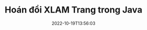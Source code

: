 ---
############################# Static ############################
layout: "auto-gen-merger"
date: 2022-10-19T13:56:03
draft: false
otherformats: odp ods odt one otp ott pdf pps ppsx ppt pptx rtf tex vdx vsdm vsdx

############################# Head ############################
head_title: "Hoán đổi & Trao đổi XLAM Trang trong Java"
head_description: "Hoán đổi & Trao đổi vị trí của hai trang trong tệp XLAM trong Java bằng cách sử dụng API hợp nhất tài liệu."

############################# Header ############################
title: "Hoán đổi XLAM Trang trong Java"
description: "Hoán đổi các trang XLAM bằng một vài dòng mã Java."
bg_image: "https://cms.admin.containerize.com/templates/aspose/App_Themes/V3/images/bg/header1.png"
bg_overlay: false
button:
    enable: true
    icon: "fas fa-arrow-down"
    label: "Tải xuống bản dùng thử miễn phí"
    link: "https://downloads.groupdocs.com/merger/java"

############################# SubMenu ############################
submenu:
    enable: true

    left:
        img_alt: "GroupDocs.Merger for Java"
        image: "https://cms.admin.containerize.com/templates/groupdocs/images/product-logos/90x90-noborder/groupdocs-merger-java.png"
        product: "GroupDocs.Merger"
        platform: "Java"

    middle:
        button:

            # button loop
            - link: "https://apireference.groupdocs.com/merger/java"
              text: "Tham chiếu API"

            # button loop
            - link: "https://github.com/groupdocs-merger"
              text: "Ví dụ về mã"

            # button loop
            - link: "https://products.groupdocs.app/merger/family"
              text: "Bản trình diễn trực tiếp"

            # button loop
            - link: "https://purchase.groupdocs.com/pricing/merger/java"
              text: "Định giá"

    right:
        link_download: "https://downloads.groupdocs.com/merger"
        link_learn: "https://docs.groupdocs.com/merger/java"
        link_buy: "https://purchase.groupdocs.com"

############################# About ############################
about:
    enable: true
    title: "Giới thiệu về API GroupDocs.Merger for Java"
    content: |
        [GroupDocs.Merger for Java](/vi/merge/java/) cung cấp một giải pháp đơn giản để hợp nhất và tách một cách an toàn giữa nhiều định dạng tài liệu bao gồm PDF, Microsoft Office (Word, Excel, PowerPoint , OneNote), OpenDocument, HTML, hình ảnh và nhiều thứ khác trong các ứng dụng Java. Chỉ cần thêm một vài dòng mã, hãy thực hiện một số thao tác trên tài liệu như di chuyển, xóa, xoay, hoán đổi, trích xuất hoặc thay đổi hướng của các trang trong tài liệu. API hợp nhất tài liệu cũng hỗ trợ xem trước các trang tài liệu dưới dạng hình ảnh để phân tích cấu trúc tài liệu, định dạng và nội dung trên trang.
        
        API GroupDocs.Merger là một lựa chọn đúng đắn cho các giải pháp công ty cần các tính năng hoán đổi trang tệp. Các API này được hỗ trợ tốt trên tất cả các hệ điều hành và nền tảng chính bao gồm J2SE 7.0 (1.7), J2SE 8.0 (1.8), Java 10.

############################# Steps ############################
steps:
    enable: true
    title_left: "Hoán đổi XLAM Trang Tệp trong Java"
    content_left: |
        [GroupDocs.Merger for Java](/vi/merge/java/) giúp các nhà phát triển Java dễ dàng hoán đổi các trang trong một tệp XLAM bằng cách thực hiện một vài bước đơn giản .
        
        * Khởi tạo **SwapOptions** để chỉ định số trang để trao đổi.
        * Tạo phiên bản mới của **Merger** và chuyển đường dẫn tài liệu nguồn làm tham số khởi tạo.
        * Gọi **SwapPages** và chuyển đối tượng **SwapOptions**.
        * Gọi **Save** và chỉ định đường dẫn tệp để lưu tài liệu kết quả.

    title_right: "yêu cầu hệ thống"
    content_right: |
        API GroupDocs.Merger for Java được hỗ trợ trên tất cả các nền tảng và hệ điều hành chính. Trước khi thực hiện mã bên dưới, hãy đảm bảo rằng bạn đã cài đặt các điều kiện tiên quyết sau trên hệ thống của mình.

        * Hệ điều hành: Microsoft Windows, Linux, MacOS
        * Môi trường phát triển: NetBeans, IntelliJ IDEA, Eclipse
        * Các khuôn khổ: J2SE 7.0 (1.7), J2SE 8.0 (1.8), Java 10
        * Tải xuống phiên bản mới nhất của GroupDocs.Merger for Java từ [Maven](https://repository.groupdocs.com/webapp/#/artifacts/browse/tree/General/repo/com/groupdocs/groupdocs-merger)
         
    code: |
     {{% merger/additional-styles %}}
     {{< merger/code-merger title="Cách hoán đổi các trang tệp XLAM bằng mã mẫu Java">}}

        ```java    
        // Hoán đổi các trang tệp XLAM bằng API GroupDocs.Merger
        int pageNumber1 = 6;
        int pageNumber2 = 1;

        // Khởi tạo lớp SwapOptions để chỉ định số trang để hoán đổi
        SwapOptions swapOptions = new SwapOptions(pageNumber2, pageNumber1);

        // Khởi tạo hợp nhất với tài liệu đầu vào XLAM
        Merger merger = new Merger("input.xlam");

        // Gọi phương thức SwapPages và chuyển đối tượng SwapOptions cho nó
        merger.swapPages(swapOptions);
    
        // Gọi phương thức Lưu và chuyển đường dẫn tệp mong muốn để lưu tài liệu đầu ra
        merger.save("output.xlam");
        ```
     {{< /merger/code-merger >}}

############################# Demos ############################
demos:
    enable: true
    title: "Bản trình diễn Trực tiếp - Trao đổi XLAM Trang Tệp Trực tuyến"
    content: |
       Hoán đổi các trang tệp XLAM ngay bây giờ bằng cách truy cập trang web [GroupDocs.Merger Live Demos](https://products.groupdocs.app/splitter/swap-pages/xlam) trang web.
       Bản demo trực tiếp có những lợi ích sau.
        
############################# About Formats ############################
about_formats:
    enable: true

############################# More Formats ############################
more_formats:
    enable: true
    title: "Hoán đổi các trang của các định dạng tệp khác"
    content: |
        Java tài liệu API tách và sáp nhập cho các định dạng tệp và hình ảnh. Hoán đổi một số định dạng tệp phổ biến như được nêu bên dưới.

############################# Back to top ###############################
back_to_top:
    enable: true
---